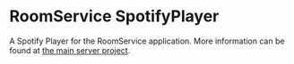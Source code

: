 # RoomService SpotifyPlayer
A Spotify Player for the RoomService application.
More information can be found at [the main server project](https://github.com/Glis6/RoomService/blob/master/README.md).
